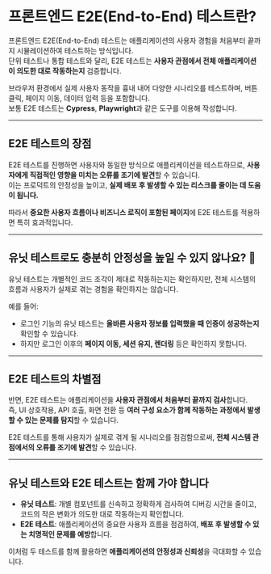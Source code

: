 # 프론트엔드 E2E(End-to-End) 테스트란?

프론트엔드 E2E(End-to-End) 테스트는 애플리케이션의 사용자 경험을 처음부터 끝까지 시뮬레이션하여 테스트하는 방식입니다.  
단위 테스트나 통합 테스트와 달리, E2E 테스트는 **사용자 관점에서 전체 애플리케이션이 의도한 대로 작동하는지** 검증합니다.

브라우저 환경에서 실제 사용자 동작을 흉내 내어 다양한 시나리오를 테스트하며, 버튼 클릭, 페이지 이동, 데이터 입력 등을 포함합니다.  
보통 E2E 테스트는 **Cypress**, **Playwright**과 같은 도구를 이용해 작성합니다.

---

## E2E 테스트의 장점

E2E 테스트를 진행하면 사용자와 동일한 방식으로 애플리케이션을 테스트하므로, **사용자에게 직접적인 영향을 미치는 오류를 조기에 발견**할 수 있습니다.  
이는 프로덕트의 안정성을 높이고, **실제 배포 후 발생할 수 있는 리스크를 줄이는 데 도움이 됩니다.**

따라서 **중요한 사용자 흐름이나 비즈니스 로직이 포함된 페이지**에 E2E 테스트를 적용하면 특히 효과적입니다.

---

## 유닛 테스트로도 충분히 안정성을 높일 수 있지 않나요? 🤔

유닛 테스트는 개별적인 코드 조각이 제대로 작동하는지는 확인하지만, 전체 시스템의 흐름과 사용자가 실제로 겪는 경험을 확인하지는 않습니다.

예를 들어:
- 로그인 기능의 유닛 테스트는 **올바른 사용자 정보를 입력했을 때 인증이 성공하는지** 확인할 수 있습니다.
- 하지만 로그인 이후의 **페이지 이동, 세션 유지, 렌더링** 등은 확인하지 못합니다.

---

## E2E 테스트의 차별점

반면, E2E 테스트는 애플리케이션을 **사용자 관점에서 처음부터 끝까지 검사**합니다.  
즉, UI 상호작용, API 호출, 화면 전환 등 **여러 구성 요소가 함께 작동하는 과정에서 발생할 수 있는 문제를 탐지**할 수 있습니다.

E2E 테스트를 통해 사용자가 실제로 겪게 될 시나리오를 점검함으로써, **전체 시스템 관점에서의 오류를 조기에 발견**할 수 있습니다.

---

## 유닛 테스트와 E2E 테스트는 함께 가야 합니다

- **유닛 테스트**: 개별 컴포넌트를 신속하고 정확하게 검사하여 디버깅 시간을 줄이고, 코드의 작은 변화가 의도한 대로 작동하는지 확인합니다.
- **E2E 테스트**: 애플리케이션의 중요한 사용자 흐름을 점검하여, **배포 후 발생할 수 있는 치명적인 문제를 예방**합니다.

이처럼 두 테스트를 함께 활용하면 **애플리케이션의 안정성과 신뢰성**을 극대화할 수 있습니다.
